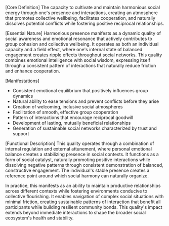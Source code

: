 [Core Definition]
The capacity to cultivate and maintain harmonious social energy through one's presence and interactions, creating an atmosphere that promotes collective wellbeing, facilitates cooperation, and naturally dissolves potential conflicts while fostering positive reciprocal relationships.

[Essential Nature]
Harmonious presence manifests as a dynamic quality of social awareness and emotional resonance that actively contributes to group cohesion and collective wellbeing. It operates as both an individual capacity and a field effect, where one's internal state of balanced engagement creates ripple effects throughout social networks. This quality combines emotional intelligence with social wisdom, expressing itself through a consistent pattern of interactions that naturally reduce friction and enhance cooperation.

[Manifestations]
- Consistent emotional equilibrium that positively influences group dynamics
- Natural ability to ease tensions and prevent conflicts before they arise
- Creation of welcoming, inclusive social atmospheres
- Facilitation of smooth, effective group cooperation
- Pattern of interactions that encourage reciprocal goodwill
- Development of lasting, mutually beneficial relationships
- Generation of sustainable social networks characterized by trust and support

[Functional Description]
This quality operates through a combination of internal regulation and external attunement, where personal emotional balance creates a stabilizing presence in social contexts. It functions as a form of social catalyst, naturally promoting positive interactions while dissolving negative patterns through consistent demonstration of balanced, constructive engagement. The individual's stable presence creates a reference point around which social harmony can naturally organize.

In practice, this manifests as an ability to maintain productive relationships across different contexts while fostering environments conducive to collective flourishing. It enables navigation of complex social situations with minimal friction, creating sustainable patterns of interaction that benefit all participants while building resilient community bonds. This quality's impact extends beyond immediate interactions to shape the broader social ecosystem's health and stability.